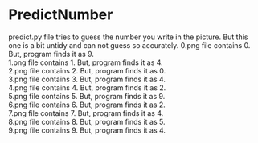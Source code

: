 # PredictNumber
predict.py file tries to guess the number you write in the picture.
But this one is a bit untidy and can not guess so accurately.
0.png file contains 0. But, program finds it as 9. <br/>
1.png file contains 1. But, program finds it as 4. <br/>
2.png file contains 2. But, program finds it as 0. <br/>
3.png file contains 3. But, program finds it as 4. <br/>
4.png file contains 4. But, program finds it as 2. <br/>
5.png file contains 5. But, program finds it as 9. <br/>
6.png file contains 6. But, program finds it as 2. <br/>
7.png file contains 7. But, program finds it as 4. <br/>
8.png file contains 8. But, program finds it as 5. <br/>
9.png file contains 9. But, program finds it as 4. <br/>
